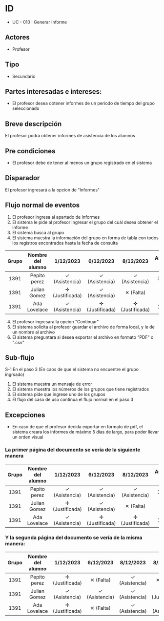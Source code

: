 # ID
 - UC - 010 : Generar Informe
   
## Actores
 * Profesor
   
## Tipo 
 * Secundario

## Partes interesadas e intereses:
- El profesor desea obtener informes de un periodo de tiempo del grupo seleccionado

## Breve descripción
El profesor podrá obtener informes de asistencia de los alumnos

## Pre condiciones
- El profesor debe de tener al menos un grupo registrado en el sistema

## Disparador
El profesor ingresará a la opcion de "Informes"

## Flujo normal de eventos
1. El profesor ingresa al apartado de Informes 
2. El sistema le pide al profesor ingresar el grupo del cuál desea obtener el informe
3. El sistema busca al grupo 
4. El sistema muestra la información del grupo en forma de tabla con todos los registros encontrados hasta la fecha de consulta

| Grupo  | Nombre del alumno  | 1/12/2023 | 6/12/2023 | 8/12/2023 | Asistencias (%) | Faltas (%) | 
|:------: |:-------------------:| :----------:| :----------:| :----------:| :----------:| :----------:|
| 1391   | Pepito perez  | &#10003;  (Asistencia)| &#10003;  (Asistencia)| &#10003;  (Asistencia)|  3 (100%)   |  0 (0%)   | 
| 1391   |  Julian Gomez| &#10011;  (Justificada)| &#10003;  (Asistencia)| &#10005; (Falta)  |1 (50%)      | 1 (50%)      | 
| 1391   | Ada Lovelace         | &#10003;  (Asistencia)  | &#10011;  (Justificada)| &#10011;  (Justificada)| 1 (100%)  | 0 (0%) |

4. El profesor ingresara la opcion "Continuar" 
5. El sistema solicita al profesor guardar el archivo de forma local, y le de un nombre al archivo
6. El sistema preguntara si desea exportar el archivo en formato "PDF" o ".csv"

## Sub-flujo 
S-1 En el paso 3 (En caos de que el sistema no encuentre el grupo ingrsado)
 1. El sistema muestra un mensaje de error
 2. El sistema muestra los números de los grupos que tiene registrados
 3. El sistema pide que ingrese uno de los grupos
 4. El flujo del caso de uso continua el flujo normal en el paso 3

 ## Excepciones
 - En caso de que el profesor decida exportar en formato de pdf, el sistema creara los informes de máximo 5 días de largo, para poder llevar un orden visual
 ### La primer página del documento se vería de la siguiente manera
 | Grupo  | Nombre del alumno  | 1/12/2023 | 6/12/2023 | 8/12/2023 | Asistencias (%) | Faltas (%) | 
|:------: |:-------------------:| :----------:| :----------:| :----------:| :----------:| :----------:|
| 1391   | Pepito perez  | &#10003;  (Asistencia)| &#10003;  (Asistencia)| &#10003;  (Asistencia)|  3 (100%)   |  0 (0%)   | 
| 1391   |  Julian Gomez| &#10011;  (Justificada)| &#10003;  (Asistencia)| &#10005; (Falta)  |1 (50%)      | 1 (50%)      | 
| 1391   | Ada Lovelace         | &#10003;  (Asistencia)  | &#10011;  (Justificada)| &#10011;  (Justificada)| 1 (100%)  | 0 (0%) |
 ### Y la segunda página del documento se vería de la misma manera: 
| Grupo  | Nombre del alumno  | 1/12/2023 | 6/12/2023 | 8/12/2023| 8/12/2023 | 8/12/2023| Asistencias (%) | Faltas (%) | 
|:------: |:-------------------:| :----------:| :----------:| :----------:| :----------:| :----------:| :----------:| :----------:|
| 1391   | Pepito perez  | &#10011;  (Justificada)| &#10005; (Falta)| &#10003;  (Asistencia) | &#10005; (Falta)| &#10003;  (Asistencia)|  6 (67%)   |  3 (33%)   | 
| 1391   |  Julian Gomez|  &#10003;  (Asistencia)| &#10003;  (Asistencia)| &#10003;  (Asistencia) | &#10011;  (Justificada) | &#10003;  (Asistencia)  |6 (75%)      | 2 (25%)      | 
| 1391   | Ada Lovelace         | &#10011;  (Justificada)  | &#10005; (Falta)| &#10003;  (Asistencia)| &#10003;  (Asistencia) | &#10005; &#10003;  (Asistencia) |  5 (71%)  | 2 (29%) |